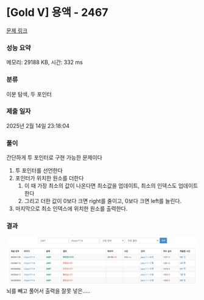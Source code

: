 # [Gold V] 용액 - 2467

[문제 링크](https://www.acmicpc.net/problem/2467)

### 성능 요약

메모리: 29188 KB, 시간: 332 ms

### 분류

이분 탐색, 두 포인터

### 제출 일자

2025년 2월 14일 23:18:04

### 풀이

간단하게 투 포인터로 구현 가능한 문제이다

1. 투 포인터를 선언한다
2. 포인터가 위치한 원소를 더한다
    1. 이 때 가장 최소의 값이 나온다면 최소값을 업데이트, 최소의 인덱스도 업데이트한다
    2. 그리고 더한 값이 0보다 크면 right를 줄이고, 0보다 크면 left를 늘린다.
3. 마지막으로 최소 인덱스에 위치한 원소를 출력한다.

### 결과
![img.png](img.png)
뇌를 빼고 풀어서 출력을 잘못 넣은.....